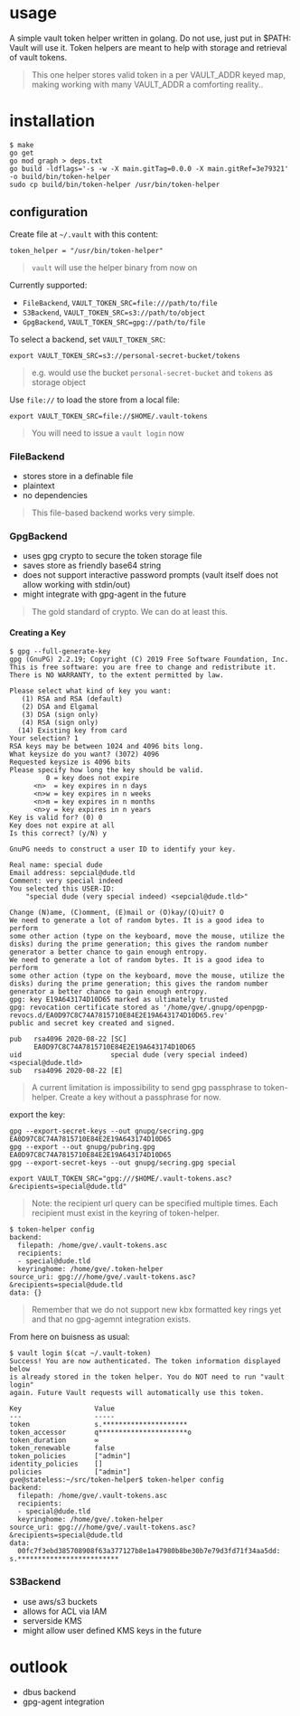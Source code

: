 # usage

A simple vault token helper written in golang. Do not use, just put in $PATH:
Vault will use it. Token helpers are meant to help with storage and retrieval
of vault tokens. 

> This one helper stores valid token in a per VAULT_ADDR keyed map, making
> working with many VAULT_ADDR a comforting reality..

# installation

```
$ make
go get
go mod graph > deps.txt
go build -ldflags='-s -w -X main.gitTag=0.0.0 -X main.gitRef=3e79321' -o build/bin/token-helper
sudo cp build/bin/token-helper /usr/bin/token-helper
```
## configuration

Create file at `~/.vault` with this content:
```
token_helper = "/usr/bin/token-helper"
```

> `vault` will use the helper binary from now on

Currently supported:
- `FileBackend`,  `VAULT_TOKEN_SRC=file:///path/to/file`
- `S3Backend`, `VAULT_TOKEN_SRC=s3://path/to/object`
- `GpgBackend`, `VAULT_TOKEN_SRC=gpg://path/to/file`

To select a backend, set `VAULT_TOKEN_SRC`:
```
export VAULT_TOKEN_SRC=s3://personal-secret-bucket/tokens
```
> e.g. would use the bucket `personal-secret-bucket` and `tokens` as storage object

Use `file://` to load the store from a local file:
```
export VAULT_TOKEN_SRC=file://$HOME/.vault-tokens
```

> You will need to issue a `vault login` now

### FileBackend

- stores store in a definable file
- plaintext
- no dependencies

> This file-based backend works very simple. 

### GpgBackend

- uses gpg crypto to secure the token storage file
- saves store as friendly base64 string
- does not support interactive password prompts (vault itself does not allow working with stdin/out)
- might integrate with gpg-agent in the future

> The gold standard of crypto. We can do at least this.

#### Creating a Key
```
$ gpg --full-generate-key
gpg (GnuPG) 2.2.19; Copyright (C) 2019 Free Software Foundation, Inc.
This is free software: you are free to change and redistribute it.
There is NO WARRANTY, to the extent permitted by law.

Please select what kind of key you want:
   (1) RSA and RSA (default)
   (2) DSA and Elgamal
   (3) DSA (sign only)
   (4) RSA (sign only)
  (14) Existing key from card
Your selection? 1
RSA keys may be between 1024 and 4096 bits long.
What keysize do you want? (3072) 4096
Requested keysize is 4096 bits
Please specify how long the key should be valid.
         0 = key does not expire
      <n>  = key expires in n days
      <n>w = key expires in n weeks
      <n>m = key expires in n months
      <n>y = key expires in n years
Key is valid for? (0) 0
Key does not expire at all
Is this correct? (y/N) y

GnuPG needs to construct a user ID to identify your key.

Real name: special dude
Email address: sepcial@dude.tld
Comment: very special indeed
You selected this USER-ID:
    "special dude (very special indeed) <sepcial@dude.tld>"

Change (N)ame, (C)omment, (E)mail or (O)kay/(Q)uit? O
We need to generate a lot of random bytes. It is a good idea to perform
some other action (type on the keyboard, move the mouse, utilize the
disks) during the prime generation; this gives the random number
generator a better chance to gain enough entropy.
We need to generate a lot of random bytes. It is a good idea to perform
some other action (type on the keyboard, move the mouse, utilize the
disks) during the prime generation; this gives the random number
generator a better chance to gain enough entropy.
gpg: key E19A643174D10D65 marked as ultimately trusted
gpg: revocation certificate stored as '/home/gve/.gnupg/openpgp-revocs.d/EA0D97C8C74A7815710E84E2E19A643174D10D65.rev'
public and secret key created and signed.

pub   rsa4096 2020-08-22 [SC]
      EA0D97C8C74A7815710E84E2E19A643174D10D65
uid                      special dude (very special indeed) <special@dude.tld>
sub   rsa4096 2020-08-22 [E]
```
> A current limitation is impossibility to send gpg passphrase to token-helper. Create a key without a passphrase for now.

export the key:

```
gpg --export-secret-keys --out gnupg/secring.gpg EA0D97C8C74A7815710E84E2E19A643174D10D65
gpg --export --out gnupg/pubring.gpg  EA0D97C8C74A7815710E84E2E19A643174D10D65
gpg --export-secret-keys --out gnupg/secring.gpg special

export VAULT_TOKEN_SRC="gpg:///$HOME/.vault-tokens.asc?&recipients=special@dude.tld"
```

> Note: the recipient url query can be specified multiple times. Each recipient
>must exist in the keyring of token-helper.

```
$ token-helper config
backend:
  filepath: /home/gve/.vault-tokens.asc
  recipients:
  - special@dude.tld
  keyringhome: /home/gve/.token-helper
source_uri: gpg:///home/gve/.vault-tokens.asc?&recipients=special@dude.tld
data: {}
```

> Remember that we do not support new kbx formatted key rings yet and that no gpg-agemnt integration exists.

From here on buisness as usual:
```
$ vault login $(cat ~/.vault-token)
Success! You are now authenticated. The token information displayed below
is already stored in the token helper. You do NOT need to run "vault login"
again. Future Vault requests will automatically use this token.

Key                  Value
---                  -----
token                s.*********************
token_accessor       q**********************o
token_duration       ∞
token_renewable      false
token_policies       ["admin"]
identity_policies    []
policies             ["admin"]
gve@stateless:~/src/token-helper$ token-helper config
backend:
  filepath: /home/gve/.vault-tokens.asc
  recipients:
  - special@dude.tld
  keyringhome: /home/gve/.token-helper
source_uri: gpg:///home/gve/.vault-tokens.asc?&recipients=special@dude.tld
data:
  00fc7f3ebd385708908f63a377127b8e1a47980b8be30b7e79d3fd71f34aa5dd: s.*************************

```

### S3Backend

- use aws/s3 buckets
- allows for ACL via IAM
- serverside KMS
- might allow user defined KMS keys in the future


# outlook

- dbus backend
- gpg-agent integration

